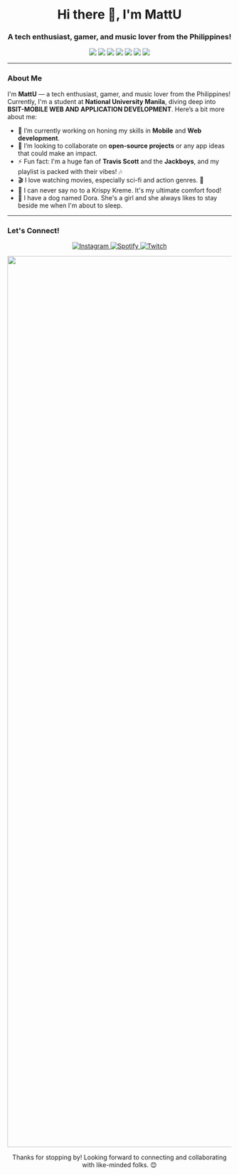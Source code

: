 <h1 align="center">Hi there 👋, I'm MattU</h1>
<h3 align="center">A tech enthusiast, gamer, and music lover from the Philippines!</h3>

<p align="center">
  <img src="https://img.shields.io/badge/Java-ED8B00?style=for-the-badge&logo=java&logoColor=white"/>
  <img src="https://img.shields.io/badge/Flutter-02569B?style=for-the-badge&logo=flutter&logoColor=white"/>
  <img src="https://img.shields.io/badge/Dart-0175C2?style=for-the-badge&logo=dart&logoColor=white"/>
  <img src="https://img.shields.io/badge/HTML-E34F26?style=for-the-badge&logo=html5&logoColor=white"/>
  <img src="https://img.shields.io/badge/JavaScript-F7DF1E?style=for-the-badge&logo=javascript&logoColor=black"/>
  <img src="https://img.shields.io/badge/Front_End-61DAFB?style=for-the-badge&logo=react&logoColor=black"/>
  <img src="https://img.shields.io/badge/Backend-000000?style=for-the-badge&logo=backend&logoColor=white"/>
</p>

---

### About Me

I'm **MattU** — a tech enthusiast, gamer, and music lover from the Philippines! Currently, I'm a student at **National University Manila**, diving deep into **BSIT-MOBILE WEB AND APPLICATION DEVELOPMENT**. Here’s a bit more about me:

- 🔭 I’m currently working on honing my skills in **Mobile** and **Web development**.
- 👯 I’m looking to collaborate on **open-source projects** or any app ideas that could make an impact.
- ⚡ Fun fact: I'm a huge fan of **Travis Scott** and the **Jackboys**, and my playlist is packed with their vibes! 🎶
- 🎬 I love watching movies, especially sci-fi and action genres. 🍿
- 🍩 I can never say no to a Krispy Kreme. It's my ultimate comfort food!
- 🐶 I have a dog named Dora. She's a girl and she always likes to stay beside me when I'm about to sleep.

---


### Let's Connect!
<p align="center">
  <a href="https://www.instagram.com/mateo_otnab/">
    <img src="https://img.shields.io/badge/Instagram-E4405F?style=for-the-badge&logo=instagram&logoColor=white" alt="Instagram"/>
  </a>
  <a href="https://open.spotify.com/user/jlehmbeck">
    <img src="https://img.shields.io/badge/Spotify-1DB954?style=for-the-badge&logo=spotify&logoColor=white" alt="Spotify"/>
  </a>
  <a href="https://www.twitch.tv/mattu2_7">
    <img src="https://img.shields.io/badge/Twitch-9146FF?style=for-the-badge&logo=twitch&logoColor=white" alt="Twitch"/>
  </a>
</p>

<p align="center">
  <img src="https://media.giphy.com/media/l3vR85PnGsBwu1PFK/giphy.gif" alt="Stressed student coding" width="2000"/>
</p>

<p align="center">
  Thanks for stopping by! Looking forward to connecting and collaborating with like-minded folks. 😊
</p>
